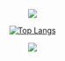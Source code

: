 <center>
<img src="https://capsule-render.vercel.app/api?type=waving&color=BDBDC8&height=150&section=header" />

[![Top Langs](https://github-readme-stats.vercel.app/api/top-langs/?username=0HooHI)](https://github.com/anuraghazra/github-readme-stats)







<img src="https://capsule-render.vercel.app/api?type=waving&color=BDBDC8&height=150&section=footer" />
</center>
